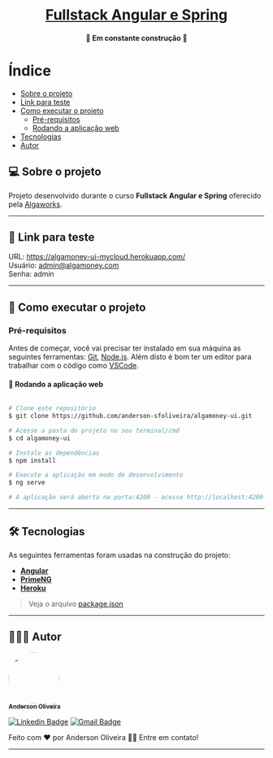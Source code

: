 <h1 align="center">
  <a href="https://algamoney-ui-mycloud.herokuapp.com/">Fullstack Angular e Spring</a>
</h1>

<h4 align="center">
	🚧 Em constante construção 🚧
</h4>

Índice
=================
<!--ts-->
   * [Sobre o projeto](#-sobre-o-projeto)
   * [Link para teste](#-link-para-teste)
   * [Como executar o projeto](#-como-executar-o-projeto)
     * [Pré-requisitos](#pré-requisitos)
     * [Rodando a aplicação web](#user-content--rodando-a-aplicação-web)
   * [Tecnologias](#-tecnologias)
   * [Autor](#-autor)
<!--te-->


## 💻 Sobre o projeto

Projeto desenvolvido durante o curso **Fullstack Angular e Spring** oferecido pela [Algaworks](https://www.algaworks.com/).

---

## 🧪 Link para teste

URL: https://algamoney-ui-mycloud.herokuapp.com/
<br/>
Usuário: admin@algamoney.com
<br/>
Senha: admin

---

## 🚀 Como executar o projeto

### Pré-requisitos

Antes de começar, você vai precisar ter instalado em sua máquina as seguintes ferramentas:
[Git](https://git-scm.com), [Node.js](https://nodejs.org/en/). 
Além disto é bom ter um editor para trabalhar com o código como [VSCode](https://code.visualstudio.com/).

#### 🧭 Rodando a aplicação web

```bash

# Clone este repositório
$ git clone https://github.com/anderson-sfoliveira/algamoney-ui.git

# Acesse a pasta do projeto no seu terminal/cmd
$ cd algamoney-ui

# Instale as dependências
$ npm install

# Execute a aplicação em modo de desenvolvimento
$ ng serve

# A aplicação será aberta na porta:4200 - acesse http://localhost:4200

```

---

## 🛠 Tecnologias

As seguintes ferramentas foram usadas na construção do projeto:

-   **[Angular](https://angular.io/)**
-   **[PrimeNG](https://www.primefaces.org/primeng/showcase/#/)**
-   **[Heroku](https://www.heroku.com/)**

> Veja o arquivo  [package.json](https://github.com/anderson-sfoliveira/algamoney-ui/blob/master/package.json)

---

## 👨🏽‍💻 Autor

<a href="https://www.linkedin.com/in/anderson-sfoliveira/">
 <img style="border-radius: 50%;" src="https://avatars.githubusercontent.com/u/2175235?s=400&u=432d3456eb62f2df111abdccd667976321f6f74a&v=4" width="100px;" alt=""/>
 <br />
 <sub><b>Anderson Oliveira</b></sub></a> <a href="https://www.linkedin.com/in/anderson-sfoliveira/" title="Anderson Oliveira"></a>
 <br />

[![Linkedin Badge](https://img.shields.io/badge/-Anderson-blue?style=flat-square&logo=Linkedin&logoColor=white&link=https://www.linkedin.com/in/anderson-sfoliveira/)](https://www.linkedin.com/in/anderson-sfoliveira/) 
[![Gmail Badge](https://img.shields.io/badge/-anderson.sfoliveira@gmail.com-c14438?style=flat-square&logo=Gmail&logoColor=white&link=mailto:anderson.sfoliveira@gmail.com)](mailto:anderson.sfoliveira@gmail.com)

Feito com ❤️ por Anderson Oliveira 👋🏽 Entre em contato!

---
